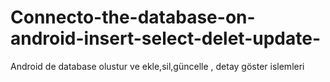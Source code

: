 # Connecto-the-database-on-android-insert-select-delet-update-
Android de database olustur ve ekle,sil,güncelle , detay göster islemleri
